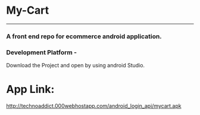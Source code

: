 # My-Cart
----------------
### A front end repo for ecommerce android application.

### Development Platform -
Download the Project and open by using android Studio.

# App Link:
http://technoaddict.000webhostapp.com/android_login_api/mycart.apk

